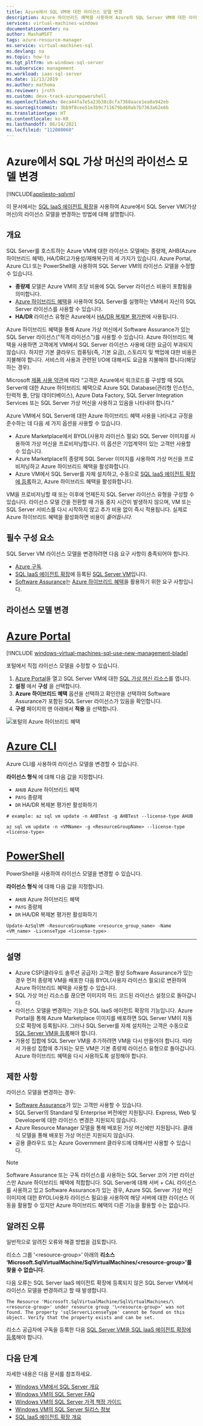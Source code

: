 ```yaml
---
title: Azure에서 SQL VM에 대한 라이선스 모델 변경
description: Azure 하이브리드 혜택을 사용하여 Azure의 SQL Server VM에 대한 라이선스를 종량제에서 BYOL(사용자 라이선스 필요)로 전환하는 방법에 대해 알아봅니다.
services: virtual-machines-windows
documentationcenter: na
author: MashaMSFT
tags: azure-resource-manager
ms.service: virtual-machines-sql
ms.devlang: na
ms.topic: how-to
ms.tgt_pltfrm: vm-windows-sql-server
ms.subservice: management
ms.workload: iaas-sql-server
ms.date: 11/13/2019
ms.author: mathoma
ms.reviewer: jroth
ms.custom: devx-track-azurepowershell
ms.openlocfilehash: 8eca44fa7e5a23b38c8cfa7368aace1ea0a942eb
ms.sourcegitcommit: 3bb9f8cee51e3b9c711679b460ab7b7363a62e6b
ms.translationtype: HT
ms.contentlocale: ko-KR
ms.lasthandoff: 06/14/2021
ms.locfileid: "112080060"
---
```

# <a name="change-the-license-model-for-a-sql-virtual-machine-in-azure"></a>Azure에서 SQL 가상 머신의 라이선스 모델 변경
[!INCLUDE[appliesto-sqlvm](../../includes/appliesto-sqlvm.md)]


이 문서에서는 [SQL IaaS 에이전트 확장](./sql-server-iaas-agent-extension-automate-management.md)을 사용하여 Azure에서 SQL Server VM(가상 머신)의 라이선스 모델을 변경하는 방법에 대해 설명합니다.

## <a name="overview"></a>개요

SQL Server를 호스트하는 Azure VM에 대한 라이선스 모델에는 종량제, AHB(Azure 하이브리드 혜택), HA/DR(고가용성/재해복구)의 세 가지가 있습니다. Azure Portal, Azure CLI 또는 PowerShell을 사용하여 SQL Server VM의 라이선스 모델을 수정할 수 있습니다. 

- **종량제** 모델은 Azure VM의 초당 비용에 SQL Server 라이선스 비용이 포함됨을 의미합니다.
- [Azure 하이브리드 혜택](https://azure.microsoft.com/pricing/hybrid-benefit/)을 사용하여 SQL Server를 실행하는 VM에서 자신의 SQL Server 라이선스를 사용할 수 있습니다. 
- **HA/DR** 라이선스 유형은 Azure에서 [HA/DR 복제본 평가판](business-continuity-high-availability-disaster-recovery-hadr-overview.md#free-dr-replica-in-azure)에 사용됩니다. 

Azure 하이브리드 혜택을 통해 Azure 가상 머신에서 Software Assurance가 있는 SQL Server 라이선스("적격 라이선스")를 사용할 수 있습니다. Azure 하이브리드 혜택을 사용하면 고객에게 VM에서 SQL Server 라이선스 사용에 대한 요금이 부과되지 않습니다. 하지만 기본 클라우드 컴퓨팅(즉, 기본 요금), 스토리지 및 백업에 대한 비용은 지불해야 합니다. 서비스의 사용과 관련된 I/O에 대해서도 요금을 지불해야 합니다(해당하는 경우).

Microsoft [제품 사용 약관](https://www.microsoft.com/licensing/terms/productoffering/MicrosoftAzureServices/EAEAS)에 따라 “고객은 Azure에서 워크로드를 구성할 때 SQL Server에 대한 Azure 하이브리드 혜택으로 Azure SQL Database(관리형 인스턴스, 탄력적 풀, 단일 데이터베이스), Azure Data Factory, SQL Server Integration Services 또는 SQL Server 가상 머신을 사용하고 있음을 나타내야 합니다.”

Azure VM에서 SQL Server에 대한 Azure 하이브리드 혜택 사용을 나타내고 규정을 준수하는 데 다음 세 가지 옵션을 사용할 수 있습니다.

- Azure Marketplace에서 BYOL(사용자 라이선스 필요) SQL Server 이미지를 사용하여 가상 머신을 프로비저닝합니다. 이 옵션은 기업계약이 있는 고객만 사용할 수 있습니다.
- Azure Marketplace의 종량제 SQL Server 이미지를 사용하여 가상 머신을 프로비저닝하고 Azure 하이브리드 혜택을 활성화합니다.
- Azure VM에서 SQL Server를 자체 설치하고, 수동으로 [SQL IaaS 에이전트 확장에 등록](sql-agent-extension-manually-register-single-vm.md)하고, Azure 하이브리드 혜택을 활성화합니다.

VM을 프로비저닝할 때 또는 이후에 언제든지 SQL Server 라이선스 유형을 구성할 수 있습니다. 라이선스 모델 간을 전환할 때 가동 중지 시간이 발생하지 않으며, VM 또는 SQL Server 서비스를 다시 시작하지 않고 추가 비용 없이 즉시 적용됩니다. 실제로 Azure 하이브리드 혜택을 활성화하면 비용이 *줄어듭니다*.

## <a name="prerequisites"></a>필수 구성 요소

SQL Server VM 라이선스 모델을 변경하려면 다음 요구 사항이 충족되어야 합니다. 

- [Azure 구독](https://azure.microsoft.com/free/).
- [SQL IaaS 에이전트 확장](./sql-server-iaas-agent-extension-automate-management.md)에 등록된 [SQL Server VM](./create-sql-vm-portal.md)입니다.
- [Software Assurance](https://www.microsoft.com/licensing/licensing-programs/software-assurance-default)는 [Azure 하이브리드 혜택](https://azure.microsoft.com/pricing/hybrid-benefit/)을 활용하기 위한 요구 사항입니다. 


## <a name="change-license-model"></a>라이선스 모델 변경

# <a name="azure-portal"></a>[Azure Portal](#tab/azure-portal)

[!INCLUDE [windows-virtual-machines-sql-use-new-management-blade](../../../../includes/windows-virtual-machines-sql-new-resource.md)]

포털에서 직접 라이선스 모델을 수정할 수 있습니다. 

1. [Azure Portal](https://portal.azure.com)을 열고 SQL Server VM에 대한 [SQL 가상 머신 리소스](manage-sql-vm-portal.md#access-the-sql-virtual-machines-resource)를 엽니다. 
1. **설정** 에서 **구성** 을 선택합니다. 
1. **Azure 하이브리드 혜택** 옵션을 선택하고 확인란을 선택하여 Software Assurance가 포함된 SQL Server 라이선스가 있음을 확인합니다. 
1. **구성** 페이지의 맨 아래에서 **적용** 을 선택합니다. 

![포털의 Azure 하이브리드 혜택](./media/licensing-model-azure-hybrid-benefit-ahb-change/ahb-in-portal.png)


# <a name="azure-cli"></a>[Azure CLI](#tab/azure-cli)

Azure CLI를 사용하여 라이선스 모델을 변경할 수 있습니다.  

**라이선스 형식** 에 대해 다음 값을 지정합니다.
- `AHUB` Azure 하이브리드 혜택
- `PAYG` 종량제
- `DR` HA/DR 복제본 평가판 활성화하기


```azurecli-interactive
# example: az sql vm update -n AHBTest -g AHBTest --license-type AHUB

az sql vm update -n <VMName> -g <ResourceGroupName> --license-type <license-type>
```

# <a name="powershell"></a>[PowerShell](#tab/azure-powershell)

PowerShell을 사용하여 라이선스 모델을 변경할 수 있습니다.

**라이선스 형식** 에 대해 다음 값을 지정합니다.
- `AHUB` Azure 하이브리드 혜택
- `PAYG` 종량제
- `DR` HA/DR 복제본 평가판 활성화하기


```powershell-interactive
Update-AzSqlVM -ResourceGroupName <resource_group_name> -Name <VM_name> -LicenseType <license-type>
```

---

## <a name="remarks"></a>설명

- Azure CSP(클라우드 솔루션 공급자) 고객은 활성 Software Assurance가 있는 경우 먼저 종량제 VM을 배포한 다음 BYOL(사용자 라이선스 필요)로 변환하여 Azure 하이브리드 혜택을 사용할 수 있습니다.
- SQL 가상 머신 리소스를 끊으면 이미지의 하드 코드된 라이선스 설정으로 돌아갑니다. 
- 라이선스 모델을 변경하는 기능은 SQL IaaS 에이전트 확장의 기능입니다. Azure Portal을 통해 Azure Marketplace 이미지를 배포하면 SQL Server VM이 자동으로 확장에 등록됩니다. 그러나 SQL Server를 자체 설치하는 고객은 수동으로 [SQL Server VM을 등록](sql-agent-extension-manually-register-single-vm.md)해야 합니다. 
- 가용성 집합에 SQL Server VM을 추가하려면 VM을 다시 만들어야 합니다. 따라서 가용성 집합에 추가되는 모든 VM은 기본 종량제 라이선스 유형으로 돌아갑니다. Azure 하이브리드 혜택을 다시 사용하도록 설정해야 합니다. 


## <a name="limitations"></a>제한 사항

라이선스 모델을 변경하는 경우:
   - [Software Assurance](https://www.microsoft.com/en-us/licensing/licensing-programs/software-assurance-overview)가 있는 고객만 사용할 수 있습니다.
   - SQL Server의 Standard 및 Enterprise 버전에만 지원됩니다. Express, Web 및 Developer에 대한 라이선스 변경은 지원되지 않습니다. 
   - Azure Resource Manager 모델을 통해 배포된 가상 머신에만 지원됩니다. 클래식 모델을 통해 배포된 가상 머신은 지원되지 않습니다. 
   - 공용 클라우드 또는 Azure Government 클라우드에 대해서만 사용할 수 있습니다. 

> [!Note]
> Software Assurance 또는 구독 라이선스를 사용하는 SQL Server 코어 기반 라이선스만 Azure 하이브리드 혜택에 적합합니다. SQL Server에 대해 서버 + CAL 라이선스를 사용하고 있고 Software Assurance가 있는 경우, Azure SQL Server 가상 머신 이미지에 대한 BYOL(사용자 라이선스 필요)을 사용하여 해당 서버에 대한 라이선스 이동을 활용할 수 있지만 Azure 하이브리드 혜택의 다른 기능을 활용할 수는 없습니다. 

## <a name="known-errors"></a>알려진 오류

일반적으로 알려진 오류와 해결 방법을 검토합니다. 

리소스 그룹 ‘\<resource-group>’ 아래의 **리소스 ‘Microsoft.SqlVirtualMachine/SqlVirtualMachines/\<resource-group>’를 찾을 수 없습니다.**

다음 오류는 SQL Server IaaS 에이전트 확장에 등록되지 않은 SQL Server VM에서 라이선스 모델을 변경하려고 할 때 발생합니다.

`The Resource 'Microsoft.SqlVirtualMachine/SqlVirtualMachines/\<resource-group>' under resource group '\<resource-group>' was not found. The property 'sqlServerLicenseType' cannot be found on this object. Verify that the property exists and can be set.`

리소스 공급자에 구독을 등록한 다음 [SQL Server VM을 SQL IaaS 에이전트 확장에 등록](sql-agent-extension-manually-register-single-vm.md)해야 합니다. 



## <a name="next-steps"></a>다음 단계

자세한 내용은 다음 문서를 참조하세요. 

* [Windows VM에서 SQL Server 개요](sql-server-on-azure-vm-iaas-what-is-overview.md)
* [Windows VM의 SQL Server FAQ](frequently-asked-questions-faq.yml)
* [Windows VM의 SQL Server 가격 책정 가이드](pricing-guidance.md)
* [Windows VM의 SQL Server 릴리스 정보](../../database/doc-changes-updates-release-notes.md)
* [SQL IaaS 에이전트 확장 개요](./sql-server-iaas-agent-extension-automate-management.md)
